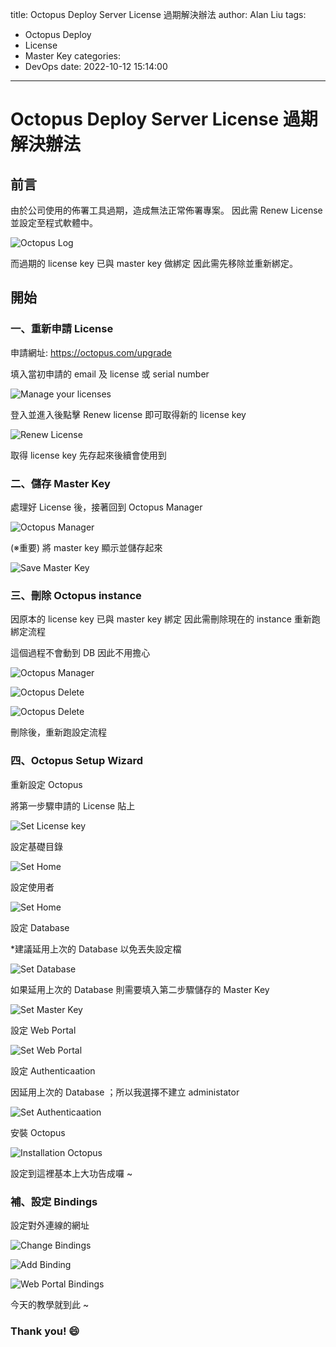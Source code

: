 title: Octopus Deploy Server License 過期解決辦法
author: Alan Liu
tags:
  - Octopus Deploy
  - License
  - Master Key
categories:
  - DevOps
date: 2022-10-12 15:14:00
---
# Octopus Deploy Server License 過期解決辦法

## 前言

由於公司使用的佈署工具過期，造成無法正常佈署專案。
因此需 Renew License 並設定至程式軟體中。

![Octopus Log](1665543125338.png)

而過期的 license key 已與 master key 做綁定
因此需先移除並重新綁定。

## 開始

### 一、重新申請 License

申請網址: https://octopus.com/upgrade

填入當初申請的 email 及 license 或 serial number

![Manage your licenses](1665545746087.jpg)

登入並進入後點擊 Renew license 即可取得新的 license key

![Renew License](1665545918617.jpg)

取得 license key 先存起來後續會使用到

### 二、儲存 Master Key

處理好 License 後，接著回到 Octopus Manager

![Octopus Manager](1665543125341.jpg)

(※重要) 將 master key 顯示並儲存起來

![Save Master Key](1665543185709.jpg)

### 三、刪除 Octopus instance

因原本的 license key 已與 master key 綁定
因此需刪除現在的 instance 重新跑綁定流程

這個過程不會動到 DB 因此不用擔心

![Octopus Manager](1665543218541.jpg)

![Octopus Delete](1665543218543.jpg)

![Octopus Delete](1665543298211.jpg)

刪除後，重新跑設定流程

### 四、Octopus Setup Wizard

重新設定 Octopus

將第一步驟申請的 License 貼上

![Set License key](1665543472322.jpg)

設定基礎目錄

![Set Home](1665543481232.jpg)

設定使用者

![Set Home](1665543490733.jpg)

設定 Database

*建議延用上次的 Database 以免丟失設定檔

![Set Database](1665543504034.jpg)

如果延用上次的 Database 則需要填入第二步驟儲存的 Master Key

![Set Master Key](1665543540226.jpg)

設定 Web Portal

![Set Web Portal](1665543569752.jpg)

設定 Authenticaation

因延用上次的 Database ；所以我選擇不建立 administator

![Set Authenticaation](1665543590243.jpg)

安裝 Octopus 

![Installation Octopus](1665543601011.jpg)

設定到這裡基本上大功告成囉 ~

### 補、設定 Bindings

設定對外連線的網址

![Change Bindings](1665543692362.jpg)

![Add Binding](1665543749573.jpg)

![Web Portal Bindings](1665543861099.jpg)


今天的教學就到此 ~

### Thank you! :smile: